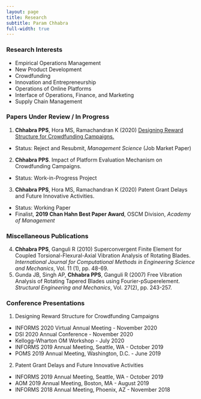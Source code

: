 ```yaml
---
layout: page
title: Research
subtitle: Param Chhabra
full-width: true
---
```


### Research Interests
  * Empirical Operations Management   
  * New Product Development
  * Crowdfunding                       
  * Innovation and Entrepreneurship
  * Operations of Online Platforms      
  * Interface of Operations, Finance, and Marketing     
  * Supply Chain Management
  
### Papers Under Review / In Progress
1. **Chhabra PPS**, Hora MS, Ramachandran K (2020) [Designing Reward Structure for Crowdfunding Campaigns.](http://ssrn.com/abstract=3742853)
 - Status: Reject and Resubmit, *Management Science* (Job Market Paper)
2. **Chhabra PPS**. Impact of Platform Evaluation Mechanism on Crowdfunding Campaigns. 
 - Status: Work-in-Progress Project
3. **Chhabra PPS**, Hora MS, Ramachandran K (2020) Patent Grant Delays and Future Innovative Activities. 
 - Status: Working Paper
 - Finalist, **2019 Chan Hahn Best Paper Award**, OSCM Division, *Academy of Management*

### Miscellaneous Publications
4. **Chhabra PPS**, Ganguli R (2010) Superconvergent Finite Element for Coupled Torsional-Flexural-Axial Vibration Analysis of Rotating Blades. *International Journal for Computational Methods in Engineering Science and Mechanics*, Vol. 11 (1), pp. 48-69.
5. Gunda JB, Singh AP, **Chhabra PPS**, Ganguli R (2007) Free Vibration Analysis of Rotating Tapered Blades using Fourier-pSuperelement. *Structural Engineering and Mechanics*, Vol. 27(2), pp. 243-257.

### Conference Presentations
1. Designing Reward Structure for Crowdfunding Campaigns
 - INFORMS 2020 Virtual Annual Meeting - November 2020
 - DSI 2020 Annual Conference - November 2020
 - Kellogg-Wharton OM Workshop - July 2020
 - INFORMS 2019 Annual Meeting, Seattle, WA - October 2019
 - POMS 2019 Annual Meeting, Washington, D.C. - June 2019
  
2. Patent Grant Delays and Future Innovative Activities
 - INFORMS 2019 Annual Meeting, Seattle, WA - October 2019
 - AOM 2019 Annual Meeting, Boston, MA - August 2019
 - INFORMS 2018 Annual Meeting, Phoenix, AZ - November 2018
